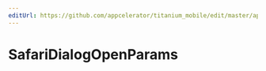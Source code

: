 ```yaml
---
editUrl: https://github.com/appcelerator/titanium_mobile/edit/master/apidoc/SafariDialog.yml
---
```

# SafariDialogOpenParams

<TypeHeader/>

<ApiDocs/>
